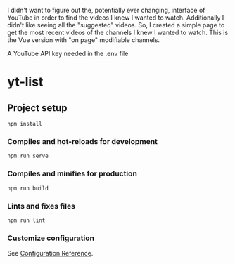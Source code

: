 I didn't want to figure out the, potentially ever changing, interface of YouTube in order to find the videos I knew I wanted to watch. Additionally I didn't like seeing all the "suggested" videos. So, I created a simple page to get the most recent videos of the channels I knew I wanted to watch. This is the Vue version with "on page" modifiable channels.

A YouTube API key needed in the .env file

# yt-list

## Project setup
```
npm install
```

### Compiles and hot-reloads for development
```
npm run serve
```

### Compiles and minifies for production
```
npm run build
```

### Lints and fixes files
```
npm run lint
```

### Customize configuration
See [Configuration Reference](https://cli.vuejs.org/config/).
